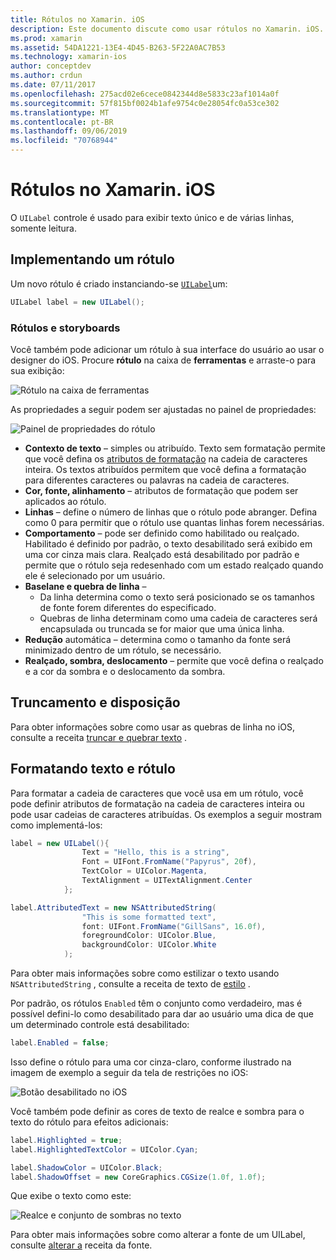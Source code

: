 ```yaml
---
title: Rótulos no Xamarin. iOS
description: Este documento discute como usar rótulos no Xamarin. iOS. Ele descreve como criar rótulos programaticamente e com o designer do iOS.
ms.prod: xamarin
ms.assetid: 54DA1221-13E4-4D45-B263-5F22A0AC7B53
ms.technology: xamarin-ios
author: conceptdev
ms.author: crdun
ms.date: 07/11/2017
ms.openlocfilehash: 275acd02e6cece0842344d8e5833c23af1014a0f
ms.sourcegitcommit: 57f815bf0024b1afe9754c0e28054fc0a53ce302
ms.translationtype: MT
ms.contentlocale: pt-BR
ms.lasthandoff: 09/06/2019
ms.locfileid: "70768944"
---
```

# <a name="labels-in-xamarinios"></a>Rótulos no Xamarin. iOS

O `UILabel` controle é usado para exibir texto único e de várias linhas, somente leitura.

## <a name="implementing-a-label"></a>Implementando um rótulo

Um novo rótulo é criado instanciando-se [`UILabel`](xref:UIKit.UILabel)um:

```csharp
UILabel label = new UILabel();
```

### <a name="labels-and-storyboards"></a>Rótulos e storyboards

Você também pode adicionar um rótulo à sua interface do usuário ao usar o designer do iOS. Procure **rótulo** na caixa de **ferramentas** e arraste-o para sua exibição:

![Rótulo na caixa de ferramentas](labels-images/image3.png)

As propriedades a seguir podem ser ajustadas no painel de propriedades:

![Painel de propriedades do rótulo](labels-images/image2.png)

- **Contexto de texto** – simples ou atribuído. Texto sem formatação permite que você defina os [atributos de formatação](#Formatting_Text_and_Label) na cadeia de caracteres inteira. Os textos atribuídos permitem que você defina a formatação para diferentes caracteres ou palavras na cadeia de caracteres.
- **Cor, fonte, alinhamento** – atributos de formatação que podem ser aplicados ao rótulo.
- **Linhas** – define o número de linhas que o rótulo pode abranger. Defina como 0 para permitir que o rótulo use quantas linhas forem necessárias.
- **Comportamento** – pode ser definido como habilitado ou realçado. Habilitado é definido por padrão, o texto desabilitado será exibido em uma cor cinza mais clara. Realçado está desabilitado por padrão e permite que o rótulo seja redesenhado com um estado realçado quando ele é selecionado por um usuário.
- **Baselane e quebra de linha** –
  - Da linha determina como o texto será posicionado se os tamanhos de fonte forem diferentes do especificado.
  - Quebras de linha determinam como uma cadeia de caracteres será encapsulada ou truncada se for maior que uma única linha.
- **Redução** automática – determina como o tamanho da fonte será minimizado dentro de um rótulo, se necessário.
- **Realçado, sombra, deslocamento** – permite que você defina o realçado e a cor da sombra e o deslocamento da sombra.

## <a name="truncating-and-wrapping"></a>Truncamento e disposição

Para obter informações sobre como usar as quebras de linha no iOS, consulte a receita [truncar e quebrar texto](https://github.com/xamarin/recipes/tree/master/Recipes/ios/standard_controls/labels/uilabel-truncate-wrap-text) .

<a name="Formatting_Text_and_Label"/>

## <a name="formatting-text-and-label"></a>Formatando texto e rótulo

Para formatar a cadeia de caracteres que você usa em um rótulo, você pode definir atributos de formatação na cadeia de caracteres inteira ou pode usar cadeias de caracteres atribuídas. Os exemplos a seguir mostram como implementá-los:

```csharp
label = new UILabel(){
                Text = "Hello, this is a string",
                Font = UIFont.FromName("Papyrus", 20f),
                TextColor = UIColor.Magenta,
                TextAlignment = UITextAlignment.Center
            };
```

```csharp
label.AttributedText = new NSAttributedString(
                "This is some formatted text",
                font: UIFont.FromName("GillSans", 16.0f),
                foregroundColor: UIColor.Blue,
                backgroundColor: UIColor.White
            );
```

Para obter mais informações sobre como estilizar o texto usando `NSAttributedString` , consulte a receita de texto de [estilo](https://github.com/xamarin/recipes/tree/master/Recipes/ios/standard_controls/text_field/style_text) .

Por padrão, os rótulos `Enabled` têm o conjunto como verdadeiro, mas é possível defini-lo como desabilitado para dar ao usuário uma dica de que um determinado controle está desabilitado:

```csharp
label.Enabled = false;
```

Isso define o rótulo para uma cor cinza-claro, conforme ilustrado na imagem de exemplo a seguir da tela de restrições no iOS:

![Botão desabilitado no iOS](labels-images/image1.png)

Você também pode definir as cores de texto de realce e sombra para o texto do rótulo para efeitos adicionais:

```csharp
label.Highlighted = true;
label.HighlightedTextColor = UIColor.Cyan;

label.ShadowColor = UIColor.Black;
label.ShadowOffset = new CoreGraphics.CGSize(1.0f, 1.0f);
```

Que exibe o texto como este:

![Realce e conjunto de sombras no texto](labels-images/image4.png)

Para obter mais informações sobre como alterar a fonte de um UILabel, consulte [alterar a](https://github.com/xamarin/recipes/tree/master/Recipes/ios/standard_controls/labels/change_the_font) receita da fonte.
